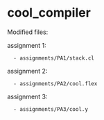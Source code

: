 # cool_compiler

Modified files:

assignment 1:
```
  - assignments/PA1/stack.cl
```

assignment 2:
```
  - assignments/PA2/cool.flex
```

assignment 3:
```
  - assignments/PA3/cool.y
```

